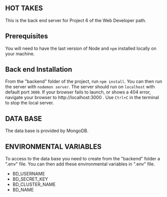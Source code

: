 ## HOT TAKES ##
This is the back end server for Project 6 of the Web Developer path.

## Prerequisites ###
You will need to have the last version of Node and `npm` installed locally on your machine.

## Back end Installation ##
From the "backend" folder of the project, run `npm install`. You 
can then run the server with `nodemon server`. 
The server should run on `localhost` with default port `3000`. If your browser fails to launch, or shows a 404 error, navigate your browser to http://localhost:3000 .
Use `Ctrl+C` in the terminal to stop the local server.

## DATA BASE ##
The data base is provided by MongoDB.

## ENVIRONMENTAL VARIABLES ##
To access to the data base you need to create from the "backend" folder a ".env" file. You can then add these environmental variables in ".env" file.
- BD_USERNAME
- BD_SECRET_KEY
- BD_CLUSTER_NAME
- BD_NAME





